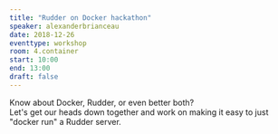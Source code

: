 ```yaml
---
title: "Rudder on Docker hackathon"
speaker: alexanderbrianceau
date: 2018-12-26
eventtype: workshop
room: 4.container
start: 10:00
end: 13:00
draft: false
---
```


Know about Docker, Rudder, or even better both?  
Let's get our heads down together and work on making it easy to just "docker run" a Rudder server.  

